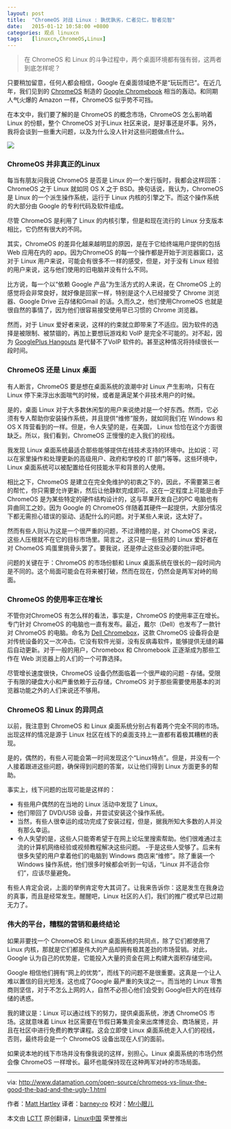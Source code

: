 ```yaml
---
layout: post
title:	"ChromeOS 对战 Linux : 孰优孰劣，仁者见仁，智者见智"
date:	2015-01-12 10:58:00 +0800 
categories:	观点 linuxcn 
tags:	[linuxcn,ChromeOS,Linux]
---
```




> 
> 在 ChromeOS 和 Linux 的斗争过程中，两个桌面环境都有强有弱，这两者到底怎样呢？
> 
> 
> 


只要稍加留意，任何人都会相信，Google 在桌面领域绝不是“玩玩而已”。在近几年，我们见到的 [ChromeOS](http://en.wikipedia.org/wiki/Chrome_OS) 制造的 [Google Chromebook](http://www.google.com/chrome/devices/features/) 相当的轰动。和同期人气火爆的 Amazon 一样，ChromeOS 似乎势不可挡。


在本文中，我们要了解的是 ChromeOS 的概念市场，ChromeOS 怎么影响着Linux 的份额，整个 ChromeOS 对于Linux 社区来说，是好事还是坏事。另外，我将会谈到一些重大问题，以及为什么没人针对这些问题做点什么。


![](/Asserts/Images//attachment/album/201501/12/001031hphp9llenn5h944c.png)


### ChromeOS 并非真正的Linux


每当有朋友问我说 ChromeOS 是否是 Linux 的一个发行版时，我都会这样回答：ChromeOS 之于 Linux 就如同 OS X 之于 BSD。换句话说，我认为，ChromeOS 是 Linux 的一个派生操作系统，运行于 Linux 内核的引擎之下。而这个操作系统的大部分由 Google 的专利代码及软件组成。


尽管 ChromeOS 是利用了 Linux 的内核引擎，但是和现在流行的 Linux 分支版本相比，它仍然有很大的不同。


其实，ChromeOS 的差异化越来越明显的原因，是在于它给终端用户提供的包括 Web 应用在内的 app。因为ChromeOS 的每一个操作都是开始于浏览器窗口，这对于 Linux 用户来说，可能会有很多不一样的感受，但是，对于没有 Linux 经验的用户来说，这与他们使用的旧电脑并没有什么不同。


比方说，每一个以“依赖 Google 产品”为生活方式的人来说，在 ChromeOS 上的感觉将会非常良好，就好像是回家一样，特别是这个人已经接受了 Chrome 浏览器、Google Drive 云存储和Gmail 的话。久而久之，他们使用ChromeOS 也就是很自然的事情了，因为他们很容易接受使用早已习惯的 Chrome 浏览器。


然而，对于 Linux 爱好者来说，这样的约束就立即带来了不适应。因为软件的选择是被限制、被禁锢的，再加上要想玩游戏和 VoIP 是完全不可能的。对不起，因为 [GooglePlus Hangouts](https://plus.google.com/hangouts) 是代替不了VoIP 软件的。甚至这种情况将持续很长一段时间。


### ChromeOS 还是 Linux 桌面


有人断言，ChromeOS 要是想在桌面系统的浪潮中对 Linux 产生影响，只有在 Linux 停下来浮出水面喘气的时候，或者是满足某个非技术用户的时候。


是的，桌面 Linux 对于大多数休闲型的用户来说绝对是一个好东西。然而，它必须有专人帮助你安装操作系统，并且提供“维修”服务，就如同我们在 Windows 和 OS X 阵营看到的一样。但是，令人失望的是，在美国， Linux 恰恰在这个方面很缺乏。所以，我们看到，ChromeOS 正慢慢的走入我们的视线。


我发现 Linux 桌面系统最适合那些能够提供在线技术支持的环境中。比如说：可以在家里操作和处理更新的高级用户、政府和学校的 IT 部门等等。这些环境中，Linux 桌面系统可以被配置给任何技能水平和背景的人使用。


相比之下，ChromeOS 是建立在完全免维护的初衷之下的，因此，不需要第三者的帮忙，你只需要允许更新，然后让他静默完成即可。这在一定程度上可能是由于 ChromeOS 是为某些特定的硬件结构设计的，这与苹果开发自己的PC 电脑也有异曲同工之妙。因为 Google 的 ChromeOS 伴随着其硬件一起提供，大部分情况下都无需担心错误的驱动、适配什么的问题。对于某些人来说，这太好了。


然而有些人则认为这是一个很严重的问题，不过滑稽的是，对 ChomeOS 来说，这些人压根就不在它的目标市场里。简言之，这只是一些狂热的 Linux 爱好者在对 ChomeOS 鸡蛋里挑骨头罢了。要我说，还是停止这些没必要的批评吧。


问题的关键在于：ChromeOS 的市场份额和 Linux 桌面系统在很长的一段时间内是不同的。这个局面可能会在将来被打破，然而在现在，仍然会是两军对峙的局面。


### ChromeOS 的使用率正在增长


不管你对ChromeOS 有怎么样的看法，事实是，ChromeOS 的使用率正在增长。专门针对 ChromeOS 的电脑也一直有发布。最近，戴尔（Dell）也发布了一款针对 ChromeOS 的电脑。命名为 [Dell Chromebox](http://www.pcworld.com/article/2602845/dell-brings-googles-chrome-os-to-desktops.html)，这款 ChromeOS 设备将会是对传统设备的又一次冲击。它没有软件光驱，没有反病毒软件，能够提供无缝的幕后自动更新。对于一般的用户，Chromebox 和 Chromebook 正逐渐成为那些工作在 Web 浏览器上的人们的一个可靠选择。


尽管增长速度很快，ChromeOS 设备仍然面临着一个很严峻的问题 - 存储。受限于有限的硬盘大小和严重依赖于云存储，ChromeOS 对于那些需要使用基本的浏览器功能之外的人们来说还不够用。


### ChromeOS 和 Linux 的异同点


以前，我注意到 ChromeOS 和 Linux 桌面系统分别占有着两个完全不同的市场。出现这样的情况是源于 Linux 社区在线下的桌面支持上一直都有着极其糟糕的表现。


是的，偶然的，有些人可能会第一时间发现这个“Linux特点”。但是，并没有一个人接着跟进这些问题，确保得到问题的答案，以让他们得到 Linux 方面更多的帮助。


事实上，线下问题的出现可能是这样的：


* 有些用户偶然的在当地的 Linux 活动中发现了 Linux。
* 他们带回了 DVD/USB 设备，并尝试安装这个操作系统。
* 当然，有些人很幸运的成功完成了安装过程，但是，据我所知大多数的人并没有那么幸运。
* 令人失望的是，这些人只能寄希望于在网上论坛里搜索帮助。他们很难通过主流的计算机网络经验或视频教程解决这些问题。 -于是这些人受够了。后来有很多失望的用户拿着他们的电脑到 Windows 商店来“维修”。除了重装一个 Windows 操作系统，他们很多时候都会听到一句话，“Linux 并不适合你们”，应该尽量避免。


有些人肯定会说，上面的举例肯定夸大其词了。让我来告诉你：这是发生在我身边的真事，而且是经常发生。醒醒吧，Linux 社区的人们，我们的推广模式早已过期无力了。


### 伟大的平台，糟糕的营销和最终结论


如果非要找一个 ChromeOS 和 Linux 桌面系统的共同点，除了它们都使用了 Linux 内核，那就是它们都是伟大的产品却拥有极其差劲的市场营销。对此，Google 认为自己的优势是，它能投入大量的资金在网上构建大面积存储空间。


Google 相信他们拥有“网上的优势”，而线下的问题不是很重要。这真是一个让人难以置信的目光短浅，这也成了Google 最严重的失误之一。而当地的 Linux 零售商则坚信，对于不怎么上网的人，自然不必担心他们会受到 Google巨大的在线存储的诱惑。


我的建议是：Linux 可以通过线下的努力，提供桌面系统，渗透 ChromeOS 市场。这就意味着 Linux 社区需要在节假日筹集资金来出席博览会、商场展览，并且在社区中进行免费的教学课程。这会立即使 Linux 桌面系统走入人们的视线，否则，最终将会是一个 ChromeOS 设备出现在人们的面前。


如果说本地的线下市场并没有像我说的这样，别担心。Linux 桌面系统的市场仍然会像 ChromeOS 一样增长。最坏也能保持现在这种两军对峙的市场局面。




---


via: <http://www.datamation.com/open-source/chromeos-vs-linux-the-good-the-bad-and-the-ugly-1.html>


作者：[Matt Hartley](http://www.datamation.com/author/Matt-Hartley-3080.html) 译者：[barney-ro](https://github.com/barney-ro) 校对：[Mr小眼儿](https://github.com/tinyeyeser)


本文由 [LCTT](https://github.com/LCTT/TranslateProject) 原创翻译，[Linux中国](http://linux.cn/) 荣誉推出
